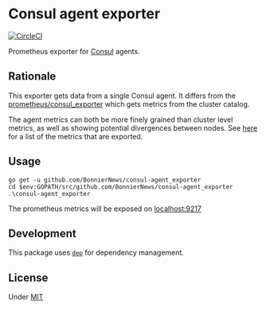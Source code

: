 # Consul agent exporter

[![CircleCI](https://circleci.com/gh/BonnierNews/consul-agent_exporter.svg?style=shield)](https://circleci.com/gh/BonnierNews/consul-agent_exporter)

Prometheus exporter for [Consul](https://consul.io) agents. 

## Rationale
This exporter gets data from a single Consul agent. It differs from the [prometheus/consul_exporter](https://github.com/prometheus/consul_exporter) which gets metrics from the cluster catalog.

The agent metrics can both be more finely grained than cluster level metrics, as well as showing potential divergences between nodes. See [here](metrics.md) for a list of the metrics that are exported.

## Usage

    go get -u github.com/BonnierNews/consul-agent_exporter
    cd $env:GOPATH/src/github.com/BonnierNews/consul-agent_exporter
    .\consul-agent_exporter

The prometheus metrics will be exposed on [localhost:9217](http://localhost:9217)

## Development

This package uses [`dep`](https://github.com/golang/dep) for dependency management.

## License

Under [MIT](LICENSE)
